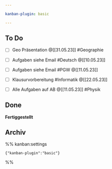 ```yaml
---

kanban-plugin: basic

---
```


## To Do

- [ ] Geo Präsentation @[[31.05.23]] #Geographie
- [ ] Aufgaben siehe Email #Deutsch @[[10.05.23]]
- [ ] Aufgaben siehe Email #PGW @[[11.05.23]]
- [ ] Klausurvorbereitung #Informatik @[[22.05.23]]
- [ ] Alle Aufgaben auf AB @[[11.05.23]] #Physik


## Done

**Fertiggestellt**


## Archiv





%% kanban:settings
```
{"kanban-plugin":"basic"}
```
%%
